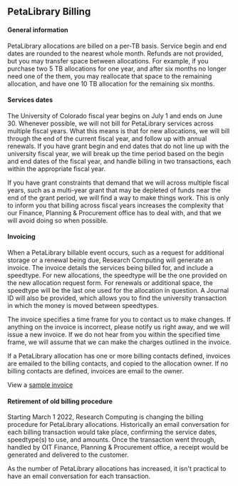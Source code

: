 ## PetaLibrary Billing

#### General information

PetaLibrary allocations are billed on a per-TB basis. Service begin
and end dates are rounded to the nearest whole month.  Refunds are not
provided, but you may transfer space between allocations. For example,
if you purchase two 5 TB allocations for one year, and after six months
no longer need one of the them, you may reallocate that space to the
remaining allocation, and have one 10 TB allocation for the remaining
six months.


#### Services dates

The University of Colorado fiscal year begins on July 1 and ends on June
30. Whenever possible, we will not bill for PetaLibrary services across
multiple fiscal years. What this means is that for new allocations,
we will bill through the end of the current fiscal year, and follow
up with annual renewals. If you have grant begin and end dates that do
not line up with the university fiscal year, we will break up the time
period based on the begin and end dates of the fiscal year, and handle
billing in two transactions, each within the appropriate fiscal year.

If you have grant constraints that demand that we will across multiple
fiscal years, such as a multi-year grant that may be depleted of funds
near the end of the grant period, we will find a way to make things
work. This is only to inform you that billing across fiscal years
increases the complexity that our Finance, Planning & Procurement office
has to deal with, and that we will avoid doing so when possible.



#### Invoicing

When a PetaLibrary billable event occurs, such as a request for additional
storage or a renewal being due, Research Computing will generate an
invoice. The invoice details the services being billed for, and include
a speedtype. For new allocations, the speedtype will be the one provided
on the new allocation request form. For renewals or additional space,
the speedtype will be the last one used for the allocation in question. A
Journal ID will also be provided, which allows you to find the university
transaction in which the money is moved between speedtypes.

The invoice specifies a time frame for you to contact us to make
changes. If anything on the invoice is incorrect, please notify us right
away, and we will issue a new invoice. If we do not hear from you within
the specified time frame, we will assume that we can make the charges
outlined in the invoice.

If a PetaLibrary allocation has one or more billing contacts defined,
invoices are emailed to the billing contacts, and copied to the allocation
owner. If no billing contacts are defined, invoices are email to the
owner.

View a [sample invoice](https://raw.githubusercontent.com/ResearchComputing/Documentation/pl-gerardo-reorg/docs/storage/petalibrary/resources/invoice_example.pdf)

#### Retirement of old billing procedure

Starting March 1 2022, Research Computing is changing the billing
procedure for PetaLibrary allocations. Historically an email conversation
for each billing transaction would take place, confirming the service
dates, speedtype(s) to use, and amounts. Once the transaction went
through, handled by OIT Finance, Planning & Procurement office, a receipt
would be generated and delivered to the customer.

As the number of PetaLibrary allocations has increased, it isn't practical
to have an email conversation for each transaction.



